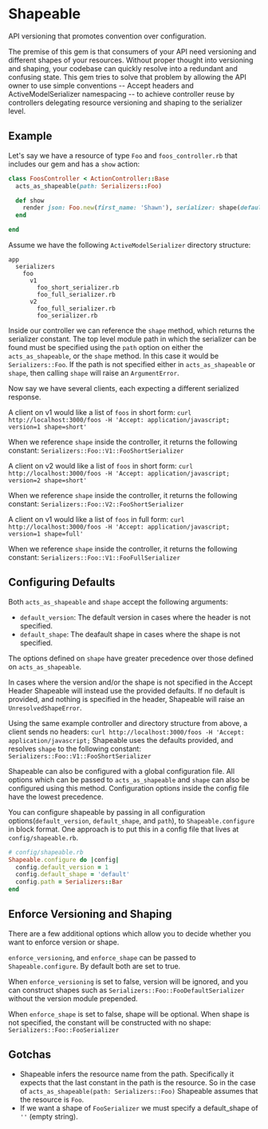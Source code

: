 # Shapeable

API versioning that promotes convention over configuration.

The premise of this gem is that consumers of your API need versioning and different shapes of your resources. Without proper thought into versioning and shaping, your codebase can quickly resolve into a redundant and confusing state. This gem tries to solve that problem by allowing the API owner to use simple conventions -- Accept headers and ActiveModelSerializer namespacing -- to achieve controller reuse by controllers delegating resource versioning and shaping to the serializer level.


## Example


Let's say we have a resource of type `Foo` and `foos_controller.rb` that includes our gem and has a `show` action:

``` Ruby
class FoosController < ActionController::Base
  acts_as_shapeable(path: Serializers::Foo)

  def show
    render json: Foo.new(first_name: 'Shawn'), serializer: shape(default_version: 1, default_shape: 'short')
  end

end
```

Assume we have the following `ActiveModelSerializer` directory structure:

```
app
  serializers
    foo
      v1
        foo_short_serializer.rb
        foo_full_serializer.rb
      v2
        foo_full_serializer.rb
        foo_serializer.rb
```

Inside our controller we can reference the `shape` method, which returns the serializer constant. The top level module path in which the serializer can be found must be specified using the `path` option on either the `acts_as_shapeable`, or the `shape` method. In this case it would be `Serializers::Foo`. If the path is not specified either in `acts_as_shapeable` or `shape`, then calling `shape` will raise an `ArgumentError`.

Now say we have several clients, each expecting a different serialized response.

A client on v1 would like a list of `foos` in short form:
`curl http://localhost:3000/foos -H 'Accept: application/javascript; version=1 shape=short'`

When we reference `shape` inside the controller, it returns the following constant: `Serializers::Foo::V1::FooShortSerializer`


A client on v2 would like a list of `foos` in short form:
`curl http://localhost:3000/foos -H 'Accept: application/javascript; version=2 shape=short'`

When we reference `shape` inside the controller, it returns the following constant: `Serializers::Foo::V2::FooShortSerializer`


A client on v1 would like a list of `foos` in full form:
`curl http://localhost:3000/foos -H 'Accept: application/javascript; version=1 shape=full'`

When we reference `shape` inside the controller, it returns the following constant: `Serializers::Foo::V1::FooFullSerializer`


## Configuring Defaults

Both `acts_as_shapeable` and `shape` accept the following arguments:

* `default_version`: The default version in cases where the header is not specified.
* `default_shape`: The deafault shape in cases where the shape is not specified.

The options defined on `shape` have greater precedence over those defined on `acts_as_shapeable`.

In cases where the version and/or the shape is not specified in the Accept Header Shapeable will instead use the provided defaults. If no default is provided, and nothing is specified in the header, Shapeable will raise an `UnresolvedShapeError`.

Using the same example controller and directory structure from above, a client sends no headers:
`curl http://localhost:3000/foos -H 'Accept: application/javascript;`
Shapeable uses the defaults provided, and resolves `shape` to the following constant: `Serializers::Foo::V1::FooShortSerializer`


Shapeable can also be configured with a global configuration file. All options which can be passed to `acts_as_shapeable` and `shape` can also be configured using this method. Configuration options inside the config file have the lowest precedence.

You can configure shapeable by passing in all configuration options(`default_version`, `default_shape`, and `path`), to `Shapeable.configure` in block format. One approach is to put this in a config file that lives at `config/shapeable.rb`.

```Ruby
# config/shapeable.rb
Shapeable.configure do |config|
  config.default_version = 1
  config.default_shape = 'default'
  config.path = Serializers::Bar
end
```

## Enforce Versioning and Shaping

There are a few additional options which allow you to decide whether you want to enforce version or shape.

`enforce_versioning`, and `enforce_shape` can be passed to `Shapeable.configure`. By default both are set to true.

When `enforce_versioning` is set to false, version will be ignored, and you can construct shapes such as `Serializers::Foo::FooDefaultSerializer` without the version module prepended.

When `enforce_shape` is set to false, shape will be optional. When shape is not specified, the constant will be constructed with no shape: `Serializers::Foo::FooSerializer`

## Gotchas

* Shapeable infers the resource name from the path. Specifically it expects that the last constant in the path is the resource. So in the case of `acts_as_shapeable(path: Serializers::Foo)` Shapeable assumes that the resource is `Foo`.
* If we want a shape of `FooSerializer` we must specify a default_shape of `''` (empty string).

